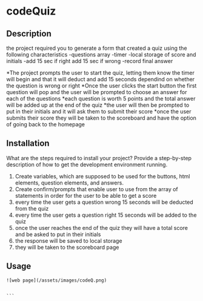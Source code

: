 # codeQuiz

## Description
the project required you to generate a form that created a quiz using the following characteristics
-questions array
-timer
-local storage of score and initials
-add 15 sec if right add 15 sec if wrong
-record final answer

*The project prompts the user to start the quiz, letting them know the timer will begin and that it will deduct and add 15 seconds dependind on whether the question is wrong or right 
*Once the user clicks the start button the first question will pop and the user will be prompted to choose an answer for each of the questions
*each question is worth  5 points and the total answer will be added up at the end of the quiz
*the user will then be prompted to put in their initials and it will ask them to submit their score
*once the user submits their score they will be taken to the scoreboard and have the option of going back to the homepage


## Installation
What are the steps required to install your project? Provide a step-by-step description of how to get the development environment running.
1. Create variables, which are supposed to be used for the buttons, html elements, question elements, and answers.
2. Create confirm/prompts that enable user to use from the array of statements in order for the user to be able to get a score
3. every time the user gets a question wrong 15 seconds will be deducted from the quiz
4. every time the user gets a question right 15 seconds will be added to the quiz
5. once the user reaches the end of the quiz they will have a total score and be asked to put in their initials
6. the response will be saved to local storage
7. they will be taken to the scoreboard page


## Usage

    ![web page](/assets/images/codeQ.png)
 

    ```


